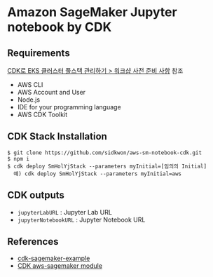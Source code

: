 # Amazon SageMaker Jupyter notebook by CDK

## Requirements
[CDK로 EKS 클러스터 풀스택 관리하기 > 워크샵 사전 준비 사항](http://demogo-multiregion-eks.s3-website.ap-northeast-2.amazonaws.com/ko/20-preq/) 참조
* AWS CLI
* AWS Account and User
* Node.js
* IDE for your programming language
* AWS CDK Toolkit

## CDK Stack Installation
```
$ git clone https://github.com/sidkwon/aws-sm-notebook-cdk.git
$ npm i
$ cdk deploy SmHolYjStack --parameters myInitial=[임의의 Initial]
  예) cdk deploy SmHolYjStack --parameters myInitial=aws
```

## CDK outputs
* `jupyterLabURL` : Jupyter Lab URL
* `jupyterNotebookURL` : Jupyter Notebook URL

## References
* [cdk-sagemaker-example](https://github.com/mattmcclean/cdk-sagemaker-example)
* [CDK aws-sagemaker module](https://docs.aws.amazon.com/cdk/api/latest/docs/aws-sagemaker-readme.html)